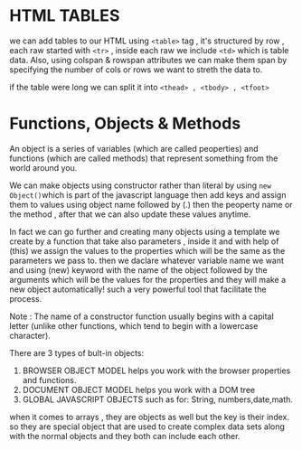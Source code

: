 # HTML TABLES 

we can add tables to our HTML using ` <table> ` tag , it's structured by row , each raw started with ` <tr> ` , inside each raw we include ` <td> ` which is table data. Also, using colspan & rowspan attributes we can make them span by specifying the number of cols or rows we want to streth the data to. 

if the table were long we can split it into ` <thead> , <tbody> , <tfoot> ` 

# Functions, Objects & Methods 

An object is a series of variables (which are called peoperties) and functions (which are called methods) that represent something from the world around you. 

We can make objects using constructor rather than literal by using ` new Object() `which is part of the javascript language then add keys and assign them to values using object name followed by (.) then the peoperty name or the method , after that we can also update these values anytime.

In fact we can go further and creating many objects using a template we create by a function that take also parameters , inside it and with help of (this) we assign the values to the properties which will be the same as the parameters we pass to. then we daclare whatever variable name we want and using (new) keyword with the name of the object followed by the arguments which will be the values for the properties and they will make a new object automatically! such a very powerful tool that facilitate the process. 

Note : The name of a constructor function usually begins with a capital letter (unlike other functions, which tend to begin with a lowercase character).

There are 3 types of bult-in objects: 
1. BROWSER OBJECT MODEL helps you work with the browser properties and functions. 
2. DOCUMENT OBJECT MODEL helps you work with a DOM tree
3. GLOBAL JAVASCRIPT OBJECTS such as for: String, numbers,date,math.

when it comes to arrays , they are objects as well but the key is their index. so they are special object that are used to create complex data sets along with the normal objects and they both can include each other. 